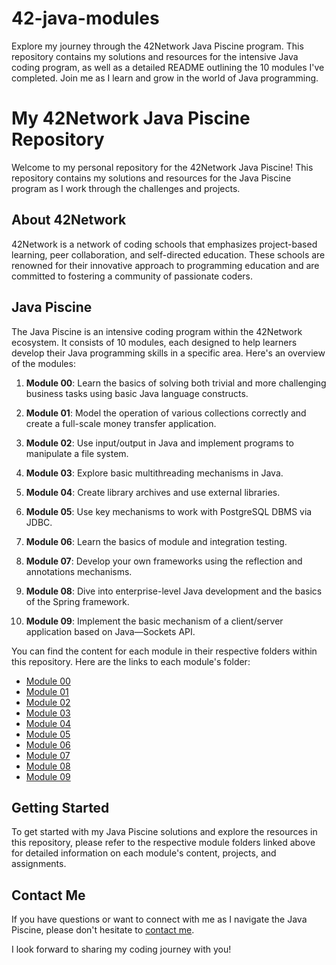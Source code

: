 # 42-java-modules
Explore my journey through the 42Network Java Piscine program. This repository contains my solutions and resources for the intensive Java coding program, as well as a detailed README outlining the 10 modules I've completed. Join me as I learn and grow in the world of Java programming.

# My 42Network Java Piscine Repository

Welcome to my personal repository for the 42Network Java Piscine! This repository contains my solutions and resources for the Java Piscine program as I work through the challenges and projects.

## About 42Network

42Network is a network of coding schools that emphasizes project-based learning, peer collaboration, and self-directed education. These schools are renowned for their innovative approach to programming education and are committed to fostering a community of passionate coders.

## Java Piscine

The Java Piscine is an intensive coding program within the 42Network ecosystem. It consists of 10 modules, each designed to help learners develop their Java programming skills in a specific area. Here's an overview of the modules:

1. **Module 00**: Learn the basics of solving both trivial and more challenging business tasks using basic Java language constructs.

2. **Module 01**: Model the operation of various collections correctly and create a full-scale money transfer application.

3. **Module 02**: Use input/output in Java and implement programs to manipulate a file system.

4. **Module 03**: Explore basic multithreading mechanisms in Java.

5. **Module 04**: Create library archives and use external libraries.

6. **Module 05**: Use key mechanisms to work with PostgreSQL DBMS via JDBC.

7. **Module 06**: Learn the basics of module and integration testing.

8. **Module 07**: Develop your own frameworks using the reflection and annotations mechanisms.

9. **Module 08**: Dive into enterprise-level Java development and the basics of the Spring framework.

10. **Module 09**: Implement the basic mechanism of a client/server application based on Java—Sockets API.

You can find the content for each module in their respective folders within this repository. Here are the links to each module's folder:

- [Module 00](./Module00/)
- [Module 01](./Module01/)
- [Module 02](./Module02/)
- [Module 03](./Module03/)
- [Module 04](./Module04/)
- [Module 05](./Module05/)
- [Module 06](./Module06/)
- [Module 07](./Module07/)
- [Module 08](./Module08/)
- [Module 09](./Module09/)

## Getting Started

To get started with my Java Piscine solutions and explore the resources in this repository, please refer to the respective module folders linked above for detailed information on each module's content, projects, and assignments.

## Contact Me

If you have questions or want to connect with me as I navigate the Java Piscine, please don't hesitate to [contact me](mailto:selkhamlichi97@gmail.com).

I look forward to sharing my coding journey with you!
